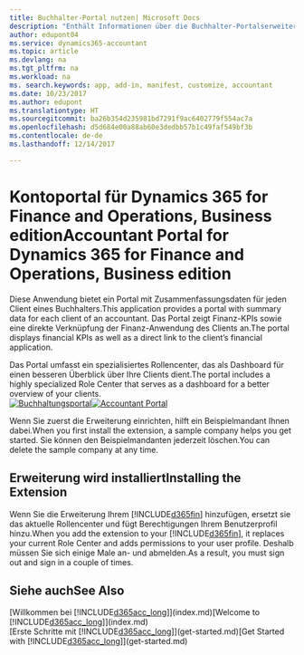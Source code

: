 ```yaml
---
title: Buchhalter-Portal nutzen| Microsoft Docs
description: "Enthält Informationen über die Buchhalter-Portalserweiterung."
author: edupont04
ms.service: dynamics365-accountant
ms.topic: article
ms.devlang: na
ms.tgt_pltfrm: na
ms.workload: na
ms. search.keywords: app, add-in, manifest, customize, accountant
ms.date: 10/23/2017
ms.author: edupont
ms.translationtype: HT
ms.sourcegitcommit: ba26b354d235981bd7291f9ac6402779f554ac7a
ms.openlocfilehash: d5d684e00a88ab60e3dedbb57b1c49faf549bf3b
ms.contentlocale: de-de
ms.lasthandoff: 12/14/2017

---
```

# <a name="accountant-portal-for-dynamics-365-for-finance-and-operations-business-edition"></a><span data-ttu-id="26de4-103">Kontoportal für Dynamics 365 for Finance and Operations, Business edition</span><span class="sxs-lookup"><span data-stu-id="26de4-103">Accountant Portal for Dynamics 365 for Finance and Operations, Business edition</span></span>
<span data-ttu-id="26de4-104">Diese Anwendung bietet ein Portal mit Zusammenfassungsdaten für jeden Client eines Buchhalters.</span><span class="sxs-lookup"><span data-stu-id="26de4-104">This application provides a portal with summary data for each client of an accountant.</span></span> <span data-ttu-id="26de4-105">Das Portal zeigt Finanz-KPIs sowie eine direkte Verknüpfung der Finanz-Anwendung des Clients an.</span><span class="sxs-lookup"><span data-stu-id="26de4-105">The portal displays financial KPIs as well as a direct link to the client’s financial application.</span></span>  

<span data-ttu-id="26de4-106">Das Portal umfasst ein spezialisiertes Rollencenter, das als Dashboard für einen besseren Überblick über Ihre Clients dient.</span><span class="sxs-lookup"><span data-stu-id="26de4-106">The portal includes a highly specialized Role Center that serves as a dashboard for a better overview of your clients.</span></span>  
<span data-ttu-id="26de4-107">[![Buchhaltungsportal](./media/accountant-get-started/accountant-dashboard.png)](https://go.microsoft.com/fwlink/?linkid=851257)</span><span class="sxs-lookup"><span data-stu-id="26de4-107">[![Accountant Portal](./media/accountant-get-started/accountant-dashboard.png)](https://go.microsoft.com/fwlink/?linkid=851257)</span></span>

<span data-ttu-id="26de4-108">Wenn Sie zuerst die Erweiterung einrichten, hilft ein Beispielmandant Ihnen dabei.</span><span class="sxs-lookup"><span data-stu-id="26de4-108">When you first install the extension, a sample company helps you get started.</span></span> <span data-ttu-id="26de4-109">Sie können den Beispielmandanten jederzeit löschen.</span><span class="sxs-lookup"><span data-stu-id="26de4-109">You can delete the sample company at any time.</span></span>  

## <a name="installing-the-extension"></a><span data-ttu-id="26de4-110">Erweiterung wird installiert</span><span class="sxs-lookup"><span data-stu-id="26de4-110">Installing the Extension</span></span>
<span data-ttu-id="26de4-111">Wenn Sie die Erweiterung Ihrem [!INCLUDE[d365fin](includes/d365fin_md.md)] hinzufügen, ersetzt sie das aktuelle Rollencenter und fügt Berechtigungen Ihrem Benutzerprofil hinzu.</span><span class="sxs-lookup"><span data-stu-id="26de4-111">When you add the extension to your [!INCLUDE[d365fin](includes/d365fin_md.md)], it replaces your current Role Center and adds permissions to your user profile.</span></span> <span data-ttu-id="26de4-112">Deshalb müssen Sie sich einige Male an- und abmelden.</span><span class="sxs-lookup"><span data-stu-id="26de4-112">As a result, you must sign out and sign in a couple of times.</span></span>  

## <a name="see-also"></a><span data-ttu-id="26de4-113">Siehe auch</span><span class="sxs-lookup"><span data-stu-id="26de4-113">See Also</span></span>
<span data-ttu-id="26de4-114">[Willkommen bei [!INCLUDE[d365acc_long](includes/d365acc_long_md.md)]](index.md)</span><span class="sxs-lookup"><span data-stu-id="26de4-114">[Welcome to [!INCLUDE[d365acc_long](includes/d365acc_long_md.md)]](index.md)</span></span>  
<span data-ttu-id="26de4-115">[Erste Schritte mit [!INCLUDE[d365acc_long](includes/d365acc_long_md.md)]](get-started.md)</span><span class="sxs-lookup"><span data-stu-id="26de4-115">[Get Started with [!INCLUDE[d365acc_long](includes/d365acc_long_md.md)]](get-started.md)</span></span>  

